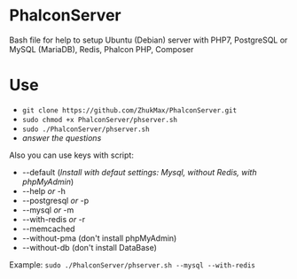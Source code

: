 # PhalconServer
Bash file for help to setup Ubuntu (Debian) server with PHP7, PostgreSQL or MySQL (MariaDB), Redis, Phalcon PHP, Composer 

# Use
* `git clone https://github.com/ZhukMax/PhalconServer.git`
* `sudo chmod +x PhalconServer/phserver.sh`
* `sudo ./PhalconServer/phserver.sh`
* *answer the questions*

Also you can use keys with script:
* --default (*Install with defaut settings: Mysql, without Redis, with phpMyAdmin*)
* --help *or* -h
* --postgresql *or* -p
* --mysql *or* -m
* --with-redis *or* -r
* --memcached
* --without-pma (don't install phpMyAdmin)
* --without-db (don't install DataBase)

Example: `sudo ./PhalconServer/phserver.sh --mysql --with-redis`
